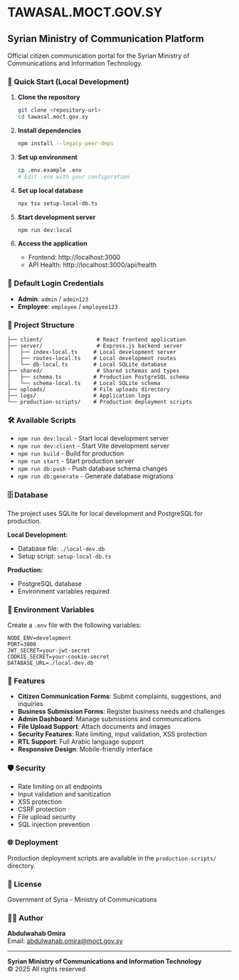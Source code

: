 # TAWASAL.MOCT.GOV.SY
## Syrian Ministry of Communication Platform

Official citizen communication portal for the Syrian Ministry of Communications and Information Technology.

### 🚀 Quick Start (Local Development)

1. **Clone the repository**
   ```bash
   git clone <repository-url>
   cd tawasal.moct.gov.sy
   ```

2. **Install dependencies**
   ```bash
   npm install --legacy-peer-deps
   ```

3. **Set up environment**
   ```bash
   cp .env.example .env
   # Edit .env with your configuration
   ```

4. **Set up local database**
   ```bash
   npx tsx setup-local-db.ts
   ```

5. **Start development server**
   ```bash
   npm run dev:local
   ```

6. **Access the application**
   - Frontend: http://localhost:3000
   - API Health: http://localhost:3000/api/health

### 🔐 Default Login Credentials

- **Admin**: `admin` / `admin123`
- **Employee**: `employee` / `employee123`

### 📁 Project Structure

```
├── client/                 # React frontend application
├── server/                 # Express.js backend server
│   ├── index-local.ts     # Local development server
│   ├── routes-local.ts    # Local development routes
│   └── db-local.ts        # Local SQLite database
├── shared/                 # Shared schemas and types
│   ├── schema.ts          # Production PostgreSQL schema
│   └── schema-local.ts    # Local SQLite schema
├── uploads/               # File uploads directory
├── logs/                  # Application logs
└── production-scripts/    # Production deployment scripts
```

### 🛠️ Available Scripts

- `npm run dev:local` - Start local development server
- `npm run dev:client` - Start Vite development server
- `npm run build` - Build for production
- `npm run start` - Start production server
- `npm run db:push` - Push database schema changes
- `npm run db:generate` - Generate database migrations

### 🗄️ Database

The project uses SQLite for local development and PostgreSQL for production.

**Local Development:**
- Database file: `./local-dev.db`
- Setup script: `setup-local-db.ts`

**Production:**
- PostgreSQL database
- Environment variables required

### 🔧 Environment Variables

Create a `.env` file with the following variables:

```env
NODE_ENV=development
PORT=3000
JWT_SECRET=your-jwt-secret
COOKIE_SECRET=your-cookie-secret
DATABASE_URL=./local-dev.db
```

### 📝 Features

- **Citizen Communication Forms**: Submit complaints, suggestions, and inquiries
- **Business Submission Forms**: Register business needs and challenges
- **Admin Dashboard**: Manage submissions and communications
- **File Upload Support**: Attach documents and images
- **Security Features**: Rate limiting, input validation, XSS protection
- **RTL Support**: Full Arabic language support
- **Responsive Design**: Mobile-friendly interface

### 🛡️ Security

- Rate limiting on all endpoints
- Input validation and sanitization
- XSS protection
- CSRF protection
- File upload security
- SQL injection prevention

### 🌐 Deployment

Production deployment scripts are available in the `production-scripts/` directory.

### 📄 License

Government of Syria - Ministry of Communications

### 👨‍💻 Author

**Abdulwahab Omira**  
Email: abdulwahab.omira@moct.gov.sy

---

**Syrian Ministry of Communications and Information Technology**  
© 2025 All rights reserved
